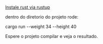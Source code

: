 [Instale rust via rustup](https://rustup.rs/)

dentro do diretorio do projeto rode:

cargo run --weight 34 --height 40

Espere o projeto compilar e veja o resultado.

